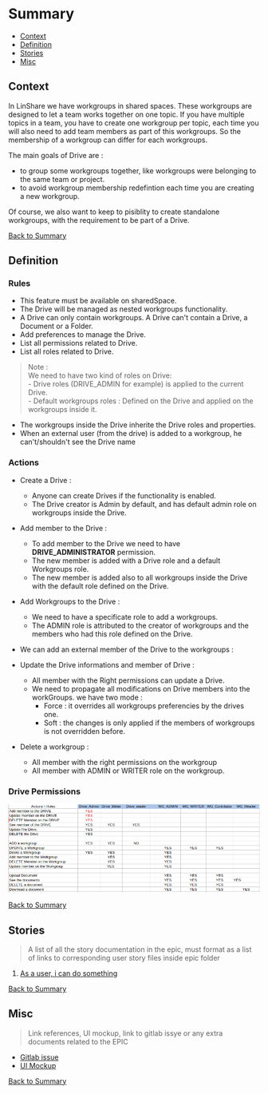 # Summary

* [Context](#context)
* [Definition](#definition)
* [Stories](#stories)
* [Misc](#misc)

## Context
In LinShare we have workgroups in shared spaces. These workgroups are designed to let a team works together on one topic.
If you have multiple topics in a team, you have to create one workgroup per topic, each time you will also need to add team members as part of this workgroups.
So the membership of a workgroup can differ for each workgroups.


The main goals of Drive are :

* to group some workgroups together, like workgroups were belonging to the same team or project.
* to avoid workgroup membership redefintion each time you are creating a new workgroup.

Of course, we also want to keep to pisiblity to create standalone workgroups, with the requirement to be part of a Drive.

[Back to Summary](#summary)

## Definition

### Rules

* This feature must be available on sharedSpace. 
* The Drive will be managed as nested workgroups functionality.
* A Drive can only contain workgroups. A Drive can't contain a Drive, a Document or a Folder.
* Add preferences to manage the Drive. 
* List all permissions related to Drive.
* List all roles related to Drive.

> Note : <br>
   We need to have two kind of roles on Drive: <br>
    - Drive roles (DRIVE_ADMIN for example) is applied to the current Drive. <br> 
    - Default workgroups roles : Defined on the Drive and applied on the workgroups inside it. <br>

* The workgroups inside the Drive inherite the Drive roles and properties.
* When an external user (from the drive) is added to a workgroup, he can't/shouldn't see the Drive name

### Actions 

* Create a Drive :
  - Anyone can create Drives if the functionality is enabled.
  - The Drive creator is Admin by default, and has default admin role on workgroups inside the Drive.

* Add member to the Drive :
  -  To add member to the Drive we need to have __DRIVE_ADMINISTRATOR__ permission.
  -  The new member is added with a Drive role and a default Workgroups role.
  -  The new member is added also to all workgroups inside the Drive with the default role defined on the Drive.

* Add Workgroups to the Drive :
  -  We need to have a specificate role to add a workgroups.
  -  The ADMIN role is attributed to the creator of workgroups and the members who had this role defined on the Drive.

* We can add an external member of the Drive to the workgroups :

  
* Update the Drive informations and member of Drive :
  - All member with the Right permissions  can update a Drive.
  - We need to propagate all modifications on Drive members into the workGroups. we have two mode :
       - Force : it overrides all workgroups preferencies by the drives one.
       - Soft : the changes is only applied if the members of workgroups is not overridden before.

* Delete a workgroup :
   - All member with the right permissions on the workgroup
   - All member with ADMIN or WRITER role on the workgroup.

### Drive Permissions 

![permission](./resources/permission.png)




[Back to Summary](#summary)
## Stories

> A list of all the story documentation in the epic, must format as a list of links to corresponding user story files inside epic folder

1. [As a user, i can do something](./link-to-the-file.md)

[Back to Summary](#summary)

## Misc

> Link references, UI mockup, link to gitlab issye or any extra documents related to the EPIC

* [Gitlab issue]()
* [UI Mockup]()

[Back to Summary](#summary)
